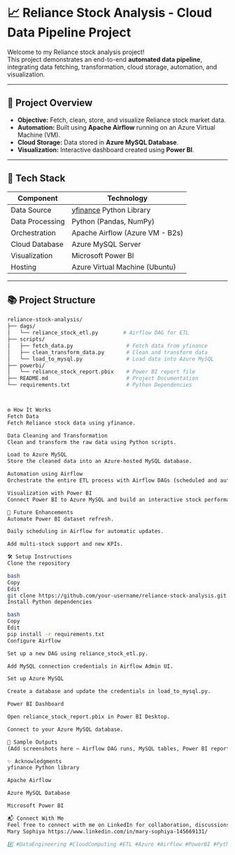 # 📈 Reliance Stock Analysis - Cloud Data Pipeline Project

Welcome to my Reliance stock analysis project!  
This project demonstrates an end-to-end **automated data pipeline**, integrating data fetching, transformation, cloud storage, automation, and visualization.

---

## 🚀 Project Overview

- **Objective:** Fetch, clean, store, and visualize Reliance stock market data.
- **Automation:** Built using **Apache Airflow** running on an Azure Virtual Machine (VM).
- **Cloud Storage:** Data stored in **Azure MySQL Database**.
- **Visualization:** Interactive dashboard created using **Power BI**.

---

## 🔧 Tech Stack

| Component        | Technology                            |
|------------------|---------------------------------------|
| Data Source      | [yfinance](https://pypi.org/project/yfinance/) Python Library |
| Data Processing  | Python (Pandas, NumPy)                |
| Orchestration    | Apache Airflow (Azure VM - B2s)       |
| Cloud Database   | Azure MySQL Server                   |
| Visualization    | Microsoft Power BI                   |
| Hosting          | Azure Virtual Machine (Ubuntu)       |

---

## 📚 Project Structure

```bash
reliance-stock-analysis/
├── dags/
│   └── reliance_stock_etl.py        # Airflow DAG for ETL
├── scripts/
│   ├── fetch_data.py                 # Fetch data from yfinance
│   ├── clean_transform_data.py       # Clean and transform data
│   └── load_to_mysql.py              # Load data into Azure MySQL
├── powerbi/
│   └── reliance_stock_report.pbix    # Power BI report file
├── README.md                         # Project Documentation
└── requirements.txt                  # Python Dependencies



⚙️ How It Works
Fetch Data
Fetch Reliance stock data using yfinance.

Data Cleaning and Transformation
Clean and transform the raw data using Python scripts.

Load to Azure MySQL
Store the cleaned data into an Azure-hosted MySQL database.

Automation using Airflow
Orchestrate the entire ETL process with Airflow DAGs (scheduled and automated).

Visualization with Power BI
Connect Power BI to Azure MySQL and build an interactive stock performance dashboard.

📅 Future Enhancements
Automate Power BI dataset refresh.

Daily scheduling in Airflow for automatic updates.

Add multi-stock support and new KPIs.

🛠️ Setup Instructions
Clone the repository

bash
Copy
Edit
git clone https://github.com/your-username/reliance-stock-analysis.git
Install Python dependencies

bash
Copy
Edit
pip install -r requirements.txt
Configure Airflow

Set up a new DAG using reliance_stock_etl.py.

Add MySQL connection credentials in Airflow Admin UI.

Set up Azure MySQL

Create a database and update the credentials in load_to_mysql.py.

Power BI Dashboard

Open reliance_stock_report.pbix in Power BI Desktop.

Connect to your Azure MySQL database.

📸 Sample Outputs
(Add screenshots here — Airflow DAG runs, MySQL tables, Power BI report)

✨ Acknowledgments
yfinance Python library

Apache Airflow

Azure MySQL Database

Microsoft Power BI

📬 Connect With Me
Feel free to connect with me on LinkedIn for collaboration, discussions, or feedback!
Mary Sophiya https://www.linkedin.com/in/mary-sophiya-145669131/

#️⃣ #DataEngineering #CloudComputing #ETL #Azure #Airflow #PowerBI #Python #Automation
